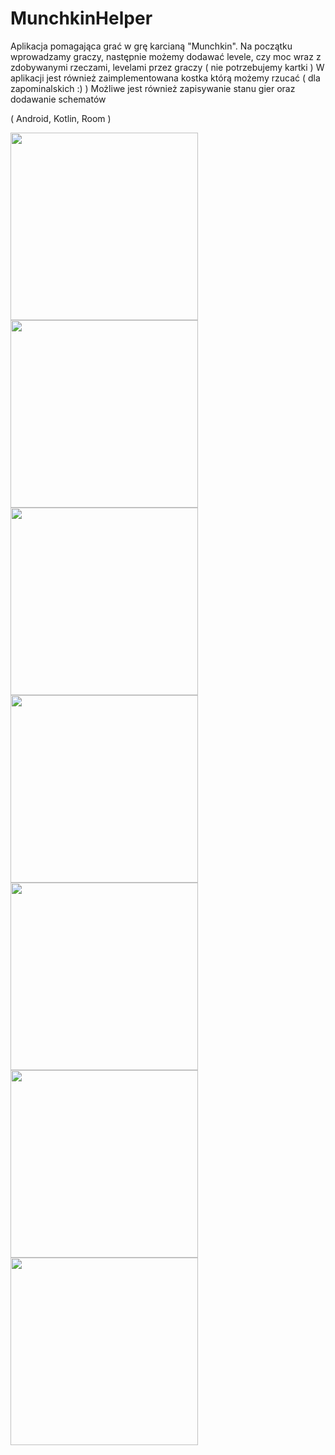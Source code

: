 # MunchkinHelper

Aplikacja pomagająca grać w grę karcianą "Munchkin".
Na początku wprowadzamy graczy, następnie możemy dodawać levele, czy moc wraz z
zdobywanymi rzeczami, levelami przez graczy ( nie potrzebujemy kartki )
W aplikacji jest również zaimplementowana kostka którą możemy rzucać ( dla zapominalskich :) )
Możliwe jest również zapisywanie stanu gier oraz dodawanie schematów

( Android, Kotlin, Room )

<span>
  <img src="https://user-images.githubusercontent.com/59020684/92330388-75171980-f066-11ea-93c3-3d8b61165df5.jpg" height="300">
<img src="https://user-images.githubusercontent.com/59020684/92330700-c7f1d080-f068-11ea-9419-3fdede410196.jpg" height="300">
<img src="https://user-images.githubusercontent.com/59020684/92330488-1900c500-f067-11ea-994c-12c65f29bd51.jpg" height="300">
<img src="https://user-images.githubusercontent.com/59020684/92330495-1ef6a600-f067-11ea-934d-2afff3421a1e.jpg" height="300">
<img src="https://user-images.githubusercontent.com/59020684/92330505-303fb280-f067-11ea-9b0f-a58394a79604.jpg" height="300">
  <img src="https://user-images.githubusercontent.com/59020684/92330645-59ad0e00-f068-11ea-9929-15ec4666a5af.jpg" height="300">
</span>
<img src="https://user-images.githubusercontent.com/59020684/92330478-05edf500-f067-11ea-90c2-b4dd1c92ee5a.jpg" width="300">
